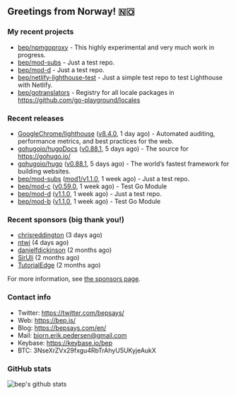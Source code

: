 ## Greetings from Norway! 🇳🇴

### My recent projects

- [bep/npmgoproxy](https://github.com/bep/npmgoproxy) - This highly experimental and very much work in progress.
- [bep/mod-subs](https://github.com/bep/mod-subs) - Just a test repo.
- [bep/mod-d](https://github.com/bep/mod-d) - Just a test repo.
- [bep/netlify-lighthouse-test](https://github.com/bep/netlify-lighthouse-test) - Just a simple test repo to test Lighthouse with Netlify.
- [bep/gotranslators](https://github.com/bep/gotranslators) - Registry for all locale packages in https://github.com/go-playground/locales

### Recent releases
- [GoogleChrome/lighthouse](https://github.com/GoogleChrome/lighthouse) ([v8.4.0](https://github.com/GoogleChrome/lighthouse/releases/tag/v8.4.0), 1 day ago) - Automated auditing, performance metrics, and best practices for the web.
- [gohugoio/hugoDocs](https://github.com/gohugoio/hugoDocs) ([v0.88.1](https://github.com/gohugoio/hugoDocs/releases/tag/v0.88.1), 5 days ago) - The source for https://gohugo.io/
- [gohugoio/hugo](https://github.com/gohugoio/hugo) ([v0.88.1](https://github.com/gohugoio/hugo/releases/tag/v0.88.1), 5 days ago) - The world’s fastest framework for building websites.
- [bep/mod-subs](https://github.com/bep/mod-subs) ([mod1/v1.1.0](https://github.com/bep/mod-subs/releases/tag/mod1%2Fv1.1.0), 1 week ago) - Just a test repo.
- [bep/mod-c](https://github.com/bep/mod-c) ([v0.59.0](https://github.com/bep/mod-c/releases/tag/v0.59.0), 1 week ago) - Test Go Module
- [bep/mod-d](https://github.com/bep/mod-d) ([v1.1.0](https://github.com/bep/mod-d/releases/tag/v1.1.0), 1 week ago) - Just a test repo.
- [bep/mod-b](https://github.com/bep/mod-b) ([v1.1.0](https://github.com/bep/mod-b/releases/tag/v1.1.0), 1 week ago) - Test Go Module


### Recent sponsors (big thank you!)

- [chrisreddington](https://github.com/chrisreddington) (3 days ago)
- [ntwi](https://github.com/ntwi) (4 days ago)
- [danielfdickinson](https://github.com/danielfdickinson) (2 months ago)
- [SirUli](https://github.com/SirUli) (2 months ago)
- [TutorialEdge](https://github.com/TutorialEdge) (2 months ago)

For more information, see [the sponsors page](https://github.com/sponsors/bep/).

### Contact info
- Twitter: https://twitter.com/bepsays/
- Web: https://bep.is/
- Blog: https://bepsays.com/en/
- Mail: bjorn.erik.pedersen@gmail.com
- Keybase: https://keybase.io/bep
- BTC: 3NseXrZVx29fxgu4RbTrAhyU5UKyjeAukX


### GitHub stats
![bep's github stats](https://github-readme-stats.vercel.app/api?username=bep&count_private=true&hide_title=true)

